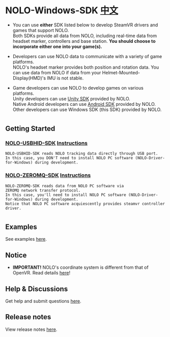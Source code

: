 # NOLO-Windows-SDK [中文](/README_CN.md)
- You can use **either** SDK listed below to develop SteamVR drivers and games that support NOLO.\
Both SDKs provide all data from NOLO, including real-time data from headset marker, controllers and base station. **You should choose to incorporate either one into your game(s).**

- Developers can use NOLO data to communicate with a variety of game platforms.\
NOLO's headset marker provides both position and rotation data. You can use data from NOLO if data from your Helmet-Mounted-Display(HMD)'s IMU is not stable. 

- Game developers can use NOLO to develop games on various platforms.\
Unity developers can use [Unity SDK](https://github.com/NOLOVR/NOLO-Unity-SDK) provided by NOLO.  
Native Android developers can use [Android SDK](https://github.com/NOLOVR/NOLO-Android-SDK) provided by NOLO.\
Other developers can use Windows SDK (this SDK) provided by NOLO.

#
## Getting Started
### [NOLO-USBHID-SDK](https://github.com/NOLOVR/NOLO-Windows-SDK/tree/master/NOLOVR/NOLO_USBHID_SDK) [Instructions](/HIDGetStarted.md)

    NOLO-USBHID-SDK reads NOLO tracking data directly through USB port.  
    In this case, you DON'T need to install NOLO PC software (NOLO-Driver-for-Windows) during development.

### [NOLO-ZEROMQ-SDK](https://github.com/NOLOVR/NOLO-Windows-SDK/tree/master/NOLOVR/NOLO_ZEROMQ_SDK) [Instructions](/GetStarted.md)

    NOLO-ZEROMQ-SDK reads data from NOLO PC software via ZEROMQ network transfer protocol.  
    In this case, you'll need to install NOLO PC software (NOLO-Driver-for-Windows) during development.
    Notice that NOLO PC software acquiescently provides steamvr controller driver. 
#
## Examples
See examples [here](https://github.com/NOLOVR/NOLO-Windows-SDK/tree/master/Examples).

## Notice
- **IMPORTANT!** NOLO's coordinate system is different from that of OpenVR. Read details [here](https://github.com/NOLOVR/NOLO-Windows-SDK/blob/master/NOLOVR/NOLO_USBHID_SDK/Notice_EN.pdf)! 

## Help & Discussions
Get help and submit questions [here](https://github.com/NOLOVR/NOLO-Windows-SDK/issues).

## Release notes  
View release notes [here](https://github.com/NOLOVR/NOLO-Windows-SDK/releases).
